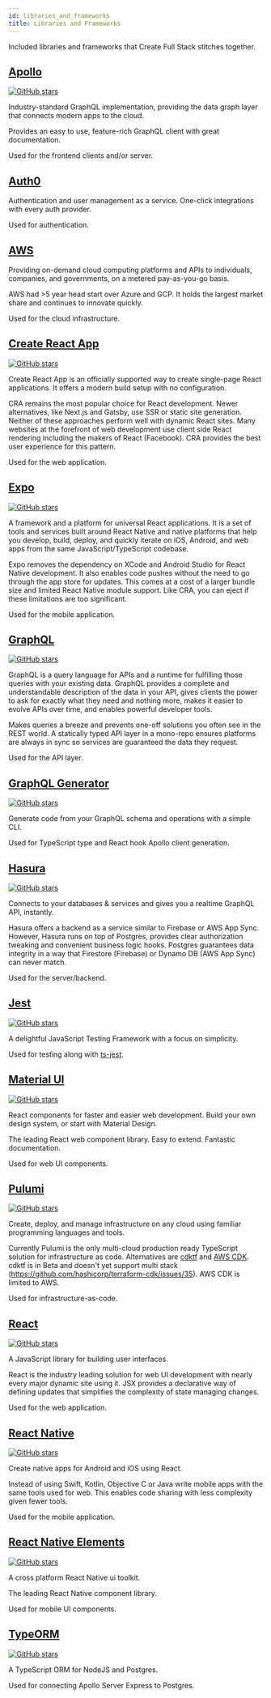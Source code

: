 ```yaml
---
id: libraries_and_frameworks
title: Libraries and Frameworks
---
```


Included libraries and frameworks that Create Full Stack stitches together.

## [Apollo](https://www.apollographql.com/)

[![GitHub stars](https://img.shields.io/github/stars/apollographql/apollo-client.svg?style=social&label=Star&maxAge=2592000)](https://GitHub.com/apollographql/apollo-client/stargazers/)

Industry-standard GraphQL implementation, providing the data graph layer that connects modern apps to the cloud.

Provides an easy to use, feature-rich GraphQL client with great documentation.

Used for the frontend clients and/or server.

## [Auth0](https://auth0.com/)

Authentication and user management as a service. One-click integrations with every auth provider.

Used for authentication.

## [AWS](https://aws.amazon.com/)

Providing on-demand cloud computing platforms and APIs to individuals, companies, and governments, on a metered pay-as-you-go basis.

AWS had >5 year head start over Azure and GCP. It holds the largest market share and continues to innovate quickly.

Used for the cloud infrastructure.

## [Create React App](https://create-react-app.dev/)

[![GitHub stars](https://img.shields.io/github/stars/facebook/create-react-app.svg?style=social&label=Star&maxAge=2592000)](https://GitHub.com/facebook/create-react-app/stargazers/)

Create React App is an officially supported way to create single-page React applications. It offers a modern build setup with no configuration.

CRA remains the most popular choice for React development. Newer alternatives, like Next.js and Gatsby, use SSR or static site generation. Neither of these approaches perform well with dynamic React sites. Many websites at the forefront of web development use client side React rendering including the makers of React (Facebook). CRA provides the best user experience for this pattern.

Used for the web application.

## [Expo](https://docs.expo.io/)

[![GitHub stars](https://img.shields.io/github/stars/expo/expo.svg?style=social&label=Star&maxAge=2592000)](https://GitHub.com/expo/expo/stargazers/)

A framework and a platform for universal React applications. It is a set of tools and services built around React Native and native platforms that help you develop, build, deploy, and quickly iterate on iOS, Android, and web apps from the same JavaScript/TypeScript codebase.

Expo removes the dependency on XCode and Android Studio for React Native development. It also enables code pushes without the need to go through the app store for updates. This comes at a cost of a larger bundle size and limited React Native module support. Like CRA, you can eject if these limitations are too significant.

Used for the mobile application.

## [GraphQL](https://graphql.org/)

[![GitHub stars](https://img.shields.io/github/stars/graphql/graphql-js.svg?style=social&label=Star&maxAge=2592000)](https://GitHub.com/graphql/graphql-js/stargazers/)

GraphQL is a query language for APIs and a runtime for fulfilling those queries with your existing data. GraphQL provides a complete and understandable description of the data in your API, gives clients the power to ask for exactly what they need and nothing more, makes it easier to evolve APIs over time, and enables powerful developer tools.

Makes queries a breeze and prevents one-off solutions you often see in the REST world. A statically typed API layer in a mono-repo ensures platforms are always in sync so services are guaranteed the data they request.

Used for the API layer.

## [GraphQL Generator](https://graphql-code-generator.com/)

[![GitHub stars](https://img.shields.io/github/stars/dotansimha/graphql-code-generator.svg?style=social&label=Star&maxAge=2592000)](https://GitHub.com/dotansimha/graphql-code-generator/stargazers/)

Generate code from your GraphQL schema and operations with a simple CLI.

Used for TypeScript type and React hook Apollo client generation.

## [Hasura](https://hasura.io/opensource/)

[![GitHub stars](https://img.shields.io/github/stars/hasura/graphql-engine.svg?style=social&label=Star&maxAge=2592000)](https://GitHub.com/hasura/graphql-engine/stargazers/)

Connects to your databases & services and gives you a realtime GraphQL API, instantly.

Hasura offers a backend as a service similar to Firebase or AWS App Sync. However, Hasura runs on top of Postgres, provides clear authorization tweaking and convenient business logic hooks. Postgres guarantees data integrity in a way that Firestore (Firebase) or Dynamo DB (AWS App Sync) can never match.

Used for the server/backend.

## [Jest](https://jestjs.io/)

[![GitHub stars](https://img.shields.io/github/stars/facebook/jest.svg?style=social&label=Star&maxAge=2592000)](https://GitHub.com/facebook/jest/stargazers/)

A delightful JavaScript Testing Framework with a focus on simplicity.

Used for testing along with [ts-jest](https://kulshekhar.github.io/ts-jest/).

## [Material UI](https://material-ui.com/)

[![GitHub stars](https://img.shields.io/github/stars/mui-org/material-ui.svg?style=social&label=Star&maxAge=2592000)](https://GitHub.com/mui-org/material-ui/stargazers/)

React components for faster and easier web development. Build your own design system, or start with Material Design.

The leading React web component library. Easy to extend. Fantastic documentation.

Used for web UI components.

## [Pulumi](https://www.pulumi.com/)

[![GitHub stars](https://img.shields.io/github/stars/pulumi/pulumi.svg?style=social&label=Star&maxAge=2592000)](https://GitHub.com/pulumi/pulumi/stargazers/)

Create, deploy, and manage infrastructure on any cloud using familiar programming languages and tools.

Currently Pulumi is the only multi-cloud production ready TypeScript solution for infrastructure as code. Alternatives are [cdktf](https://learn.hashicorp.com/tutorials/terraform/cdktf?in=terraform/cdktf) and [AWS CDK](https://aws.amazon.com/cdk/). cdktf is in Beta and doesn't yet support multi stack (https://github.com/hashicorp/terraform-cdk/issues/35). AWS CDK is limited to AWS.

Used for infrastructure-as-code.

## [React](https://reactjs.org/)

[![GitHub stars](https://img.shields.io/github/stars/facebook/react.svg?style=social&label=Star&maxAge=2592000)](https://GitHub.com/facebook/react/stargazers/)

A JavaScript library for building user interfaces.

React is the industry leading solution for web UI development with nearly every major dynamic site using it. JSX provides a declarative way of defining updates that simplifies the complexity of state managing changes.

Used for the web application.

## [React Native](https://reactnative.dev/)

[![GitHub stars](https://img.shields.io/github/stars/facebook/react-native.svg?style=social&label=Star&maxAge=2592000)](https://GitHub.com/facebook/react-native/stargazers/)

Create native apps for Android and iOS using React.

Instead of using Swift, Kotlin, Objective C or Java write mobile apps with the same tools used for web. This enables code sharing with less complexity given fewer tools.

Used for the mobile application.

## [React Native Elements](https://react-native-elements.github.io/react-native-elements/)

[![GitHub stars](https://img.shields.io/github/stars/react-native-elements/react-native-elements.svg?style=social&label=Star&maxAge=2592000)](https://GitHub.com/react-native-elements/react-native-elements/stargazers/)

A cross platform React Native ui toolkit.

The leading React Native component library.

Used for mobile UI components.

## [TypeORM](https://typeorm.io/#/)

[![GitHub stars](https://img.shields.io/github/stars/typeorm/typeorm.svg?style=social&label=Star&maxAge=2592000)](https://GitHub.com/typeorm/typeorm/stargazers/)

A TypeScript ORM for NodeJS and Postgres.

Used for connecting Apollo Server Express to Postgres.
